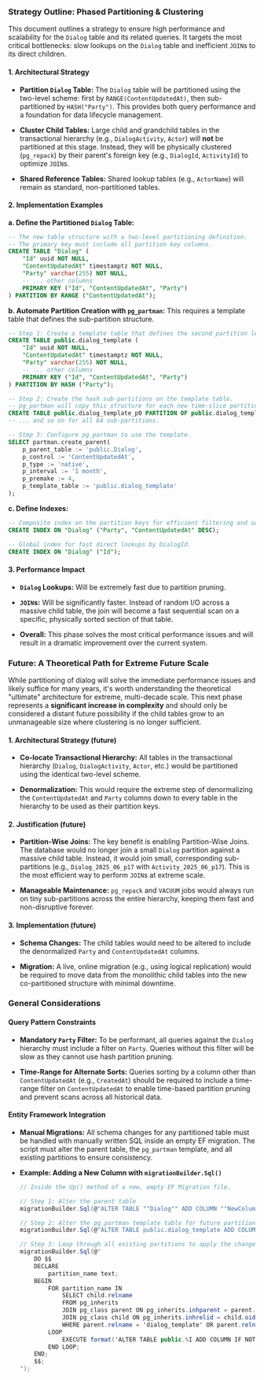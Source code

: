 ### **Strategy Outline: Phased Partitioning & Clustering**

This document outlines a strategy to ensure high performance and scalability for the `Dialog` table and its related queries. It targets the most critical bottlenecks: slow lookups on the `Dialog` table and inefficient `JOIN`s to its direct children.

#### **1. Architectural Strategy**

* **Partition `Dialog` Table:** The `Dialog` table will be partitioned using the two-level scheme: first by `RANGE(ContentUpdatedAt)`, then sub-partitioned by `HASH("Party")`. This provides both query performance and a foundation for data lifecycle management.

* **Cluster Child Tables:** Large child and grandchild tables in the transactional hierarchy (e.g., `DialogActivity`, `Actor`) will **not** be partitioned at this stage. Instead, they will be physically clustered (`pg_repack`) by their parent's foreign key (e.g., `DialogId`, `ActivityId`) to optimize `JOIN`s.

* **Shared Reference Tables:** Shared lookup tables (e.g., `ActorName`) will remain as standard, non-partitioned tables.

#### **2. Implementation Examples**

**a. Define the Partitioned `Dialog` Table:**

```sql
-- The new table structure with a two-level partitioning definition.
-- The primary key must include all partition key columns.
CREATE TABLE "Dialog" (
    "Id" uuid NOT NULL,
    "ContentUpdatedAt" timestamptz NOT NULL,
    "Party" varchar(255) NOT NULL,
    -- ... other columns
    PRIMARY KEY ("Id", "ContentUpdatedAt", "Party")
) PARTITION BY RANGE ("ContentUpdatedAt");
```

**b. Automate Partition Creation with `pg_partman`:**
This requires a template table that defines the sub-partition structure.

```sql
-- Step 1: Create a template table that defines the second partition level.
CREATE TABLE public.dialog_template (
    "Id" uuid NOT NULL,
    "ContentUpdatedAt" timestamptz NOT NULL,
    "Party" varchar(255) NOT NULL,
    -- ... other columns
    PRIMARY KEY ("Id", "ContentUpdatedAt", "Party")
) PARTITION BY HASH ("Party");

-- Step 2: Create the hash sub-partitions on the template table.
-- pg_partman will copy this structure for each new time-slice partition.
CREATE TABLE public.dialog_template_p0 PARTITION OF public.dialog_template FOR VALUES WITH (MODULUS 64, REMAINDER 0);
-- ... and so on for all 64 sub-partitions.

-- Step 3: Configure pg_partman to use the template.
SELECT partman.create_parent(
    p_parent_table := 'public.Dialog',
    p_control := 'ContentUpdatedAt',
    p_type := 'native',
    p_interval := '1 month',
    p_premake := 4,
    p_template_table := 'public.dialog_template'
);
```

**c. Define Indexes:**

```sql
-- Composite index on the partition keys for efficient filtering and sorting.
CREATE INDEX ON "Dialog" ("Party", "ContentUpdatedAt" DESC);

-- Global index for fast direct lookups by DialogId.
CREATE INDEX ON "Dialog" ("Id");
```

#### **3. Performance Impact**

* **`Dialog` Lookups:** Will be extremely fast due to partition pruning.

* **`JOIN`s:** Will be significantly faster. Instead of random I/O across a massive child table, the join will become a fast sequential scan on a specific, physically sorted section of that table.

* **Overall:** This phase solves the most critical performance issues and will result in a dramatic improvement over the current system.

### **Future: A Theoretical Path for Extreme Future Scale**

While partitioning of dialog will solve the immediate performance issues and likely suffice for many years, it's worth understanding the theoretical "ultimate" architecture for extreme, multi-decade scale. This next phase represents a **significant increase in complexity** and should only be considered a distant future possibility if the child tables grow to an unmanageable size where clustering is no longer sufficient.

#### **1. Architectural Strategy (future)**

* **Co-locate Transactional Hierarchy:** All tables in the transactional hierarchy (`Dialog`, `DialogActivity`, `Actor`, etc.) would be partitioned using the identical two-level scheme.

* **Denormalization:** This would require the extreme step of denormalizing the `ContentUpdatedAt` and `Party` columns down to every table in the hierarchy to be used as their partition keys.

#### **2. Justification (future)**

* **Partition-Wise Joins:** The key benefit is enabling Partition-Wise Joins. The database would no longer join a small `Dialog` partition against a massive child table. Instead, it would join small, corresponding sub-partitions (e.g., `Dialog_2025_06_p17` with `Activity_2025_06_p17`). This is the most efficient way to perform `JOIN`s at extreme scale.

* **Manageable Maintenance:** `pg_repack` and `VACUUM` jobs would always run on tiny sub-partitions across the entire hierarchy, keeping them fast and non-disruptive forever.

#### **3. Implementation (future)**

* **Schema Changes:** The child tables would need to be altered to include the denormalized `Party` and `ContentUpdatedAt` columns.

* **Migration:** A live, online migration (e.g., using logical replication) would be required to move data from the monolithic child tables into the new co-partitioned structure with minimal downtime.

### **General Considerations**

#### **Query Pattern Constraints**

* **Mandatory `Party` Filter:** To be performant, all queries against the `Dialog` hierarchy must include a filter on `Party`. Queries without this filter will be slow as they cannot use hash partition pruning.

* **Time-Range for Alternate Sorts:** Queries sorting by a column other than `ContentUpdatedAt` (e.g., `CreatedAt`) should be required to include a time-range filter on `ContentUpdatedAt` to enable time-based partition pruning and prevent scans across all historical data.

#### **Entity Framework Integration**

* **Manual Migrations:** All schema changes for any partitioned table must be handled with manually written SQL inside an empty EF migration. The script must alter the parent table, the `pg_partman` template, and all existing partitions to ensure consistency.

* **Example: Adding a New Column with `migrationBuilder.Sql()`**

  ```csharp
  // Inside the Up() method of a new, empty EF Migration file.
  
  // Step 1: Alter the parent table
  migrationBuilder.Sql(@"ALTER TABLE ""Dialog"" ADD COLUMN ""NewColumn"" text NULL;");
  
  // Step 2: Alter the pg_partman template table for future partitions
  migrationBuilder.Sql(@"ALTER TABLE public.dialog_template ADD COLUMN ""NewColumn"" text NULL;");
  
  // Step 3: Loop through all existing partitions to apply the change.
  migrationBuilder.Sql(@"
      DO $$
      DECLARE
          partition_name text;
      BEGIN
          FOR partition_name IN
              SELECT child.relname
              FROM pg_inherits
              JOIN pg_class parent ON pg_inherits.inhparent = parent.oid
              JOIN pg_class child ON pg_inherits.inhrelid = child.oid
              WHERE parent.relname = 'dialog_template' OR parent.relname = 'Dialog'
          LOOP
              EXECUTE format('ALTER TABLE public.%I ADD COLUMN IF NOT EXISTS ""NewColumn"" text NULL;', partition_name);
          END LOOP;
      END;
      $$;
  ");
  ```
